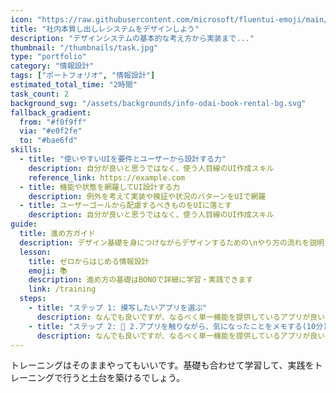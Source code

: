 ```yaml
---
icon: "https://raw.githubusercontent.com/microsoft/fluentui-emoji/main/assets/Smiling%20face%20with%20halo/3D/smiling_face_with_halo_3d.png"
title: "社内本質し出しレシステムをデザインしよう"
description: "デザインシステムの基本的な考え方から実装まで..."
thumbnail: "/thumbnails/task.jpg"
type: "portfolio"
category: "情報設計"
tags: ["ポートフォリオ", "情報設計"]
estimated_total_time: "2時間"
task_count: 2
background_svg: "/assets/backgrounds/info-odai-book-rental-bg.svg"
fallback_gradient:
  from: "#f0f9ff"
  via: "#e0f2fe"
  to: "#bae6fd"
skills:
  - title: "使いやすいUIを要件とユーザーから設計する力"
    description: 自分が良いと思うではなく、使う人目線のUI作成スキル
    reference_link: https://example.com
  - title: 機能や状態を網羅してUI設計する力
    description: 例外を考えて実装や検証や状況のパターンをUIで網羅
  - title: ユーザーゴールから配慮するべきものをUIに落とす
    description: 自分が良いと思うではなく、使う人目線のUI作成スキル
guide:
  title: 進め方ガイド
  description: デザイン基礎を身につけながらデザインするための\nやり方の流れを説明します
  lesson:
    title: ゼロからはじめる情報設計
    emoji: 📚
    description: 進め方の基礎はBONOで詳細に学習・実践できます
    link: /training
  steps:
    - title: "ステップ 1: 摸写したいアプリを選ぶ"
      description: なんでも良いですが、なるべく単一機能を提供しているアプリが良いと思います。普段使っているiPhone/Androidの純正アプリ、ホーム画面に入っていていつも使っているアプリ、ストアのランキング上位のアプリなどから気楽に探してください。
    - title: "ステップ 2: 📱 2.アプリを触りながら、気になったことをメモする(10分)"
      description: なんでも良いですが、なるべく単一機能を提供しているアプリが良いと思います。普段使っているiPhone/Androidの純正アプリ、ホーム画面に入っていていつも使っているアプリ、ストアのランキング上位のアプリなどから気楽に探してください。
---
```


トレーニングはそのままやってもいいです。基礎も合わせて学習して、実践をトレーニングで行うと土台を築けるでしょう。
